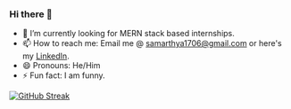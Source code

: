### Hi there 👋

- 🔭 I’m currently looking for MERN stack based internships.
- 📫 How to reach me: Email me @ samarthya1706@gmail.com or here's my <a href="https://www.linkedin.com/in/samarthya-singh-17a261152/">LinkedIn</a>.
- 😄 Pronouns: He/Him
- ⚡ Fun fact: I am funny.

[![GitHub Streak](http://github-readme-streak-stats.herokuapp.com?user=Samarthya2912&theme=radical&hide_border=true&date_format=M%20j%5B%2C%20Y%5D)](https://git.io/streak-stats)

